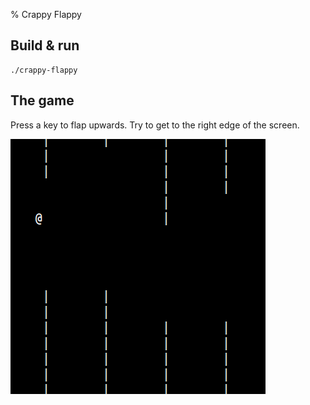 % Crappy Flappy

## Build & run

```
./crappy-flappy
```

## The game

Press a key to flap upwards. Try to get to the right edge of the screen.

![](crappy-flappy.gif)

